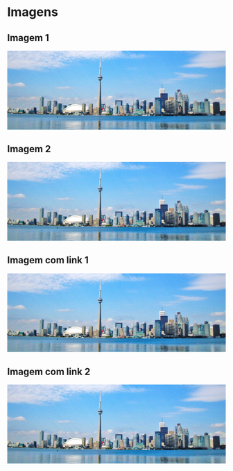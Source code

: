 # Imagens

## Imagem 1

![Toronto](toronto.jpg)

## Imagem 2

![Toronto][Image]

[image]: toronto.jpg


## Imagem com link 1

[![Toronto](toronto.jpg)](https://cursosnocanada.com.br/cidades/toronto/)

## Imagem com link 2

[![Toronto](toronto.jpg)](https://cursosnocanada.com.br/cidades/toronto/)

[image-thumbs]: toronto.jpg
[image-urel]: https://cursosnocanada.com.br/cidades/toronto/



